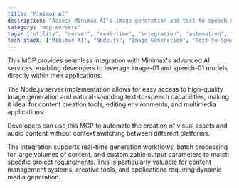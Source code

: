 ```yaml
---
title: "Minimax AI"
description: "Access Minimax AI's image generation and text-to-speech services through a Node.js server for creating visuals and audio within editing workflows."
category: "mcp-servers"
tags: ["utility", "server", "real-time", "integration", "automation", "AI", "image generation", "text-to-speech"]
tech_stack: ["Minimax AI", "Node.js", "Image Generation", "Text-to-Speech", "REST APIs", "batch processing", "content management systems"]
---
```


This MCP provides seamless integration with Minimax's advanced AI services, enabling developers to leverage image-01 and speech-01 models directly within their applications. 

The Node.js server implementation allows for easy access to high-quality image generation and natural-sounding text-to-speech capabilities, making it ideal for content creation tools, editing environments, and multimedia applications.

Developers can use this MCP to automate the creation of visual assets and audio content without context switching between different platforms. 

The integration supports real-time generation workflows, batch processing for large volumes of content, and customizable output parameters to match specific project requirements. This is particularly valuable for content management systems, creative tools, and applications requiring dynamic media generation.